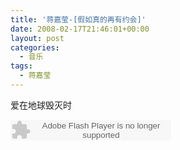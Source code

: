 ```yaml
---
title: '蒋嘉莹-[假如真的再有约会]'
date: 2008-02-17T21:46:01+00:00
layout: post
categories:
  - 音乐
tags:
  - 蒋嘉莹
---
```


爱在地球毁灭时

<embed src="http://www.xiami.com/widget/16034005_2073041/singlePlayer.swf" type="application/x-shockwave-flash" width="257" height="33" wmode="transparent"></embed>

